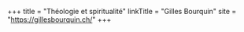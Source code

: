 +++
title = "Théologie et spiritualité"
linkTitle = "Gilles Bourquin"
site = "https://gillesbourquin.ch/"
+++